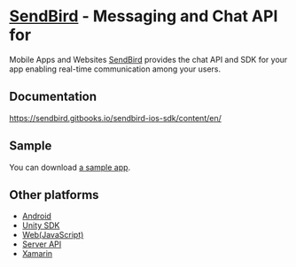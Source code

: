 # [SendBird](http://sendbird.com) - Messaging and Chat API for
Mobile Apps and Websites
[SendBird](http://sendbird.com) provides the chat API and SDK for your app enabling real-time communication among your users.

## Documentation
https://sendbird.gitbooks.io/sendbird-ios-sdk/content/en/

## Sample
You can download [a sample app](https://github.com/smilefam/sendbird-sample).

## Other platforms
* [Android](https://sendbird.gitbooks.io/sendbird-android-sdk/content/en/index.html)
* [Unity SDK](https://sendbird.gitbooks.io/sendbird-unity-sdk/content/en/index.html)
* [Web(JavaScript)](https://sendbird.gitbooks.io/sendbird-web-sdk/content/en/index.html)
* [Server API](https://sendbird.gitbooks.io/sendbird-server-api/content/en/index.html)
* [Xamarin](https://sendbird.gitbooks.io/sendbird-xamarin-sdk/content/)
